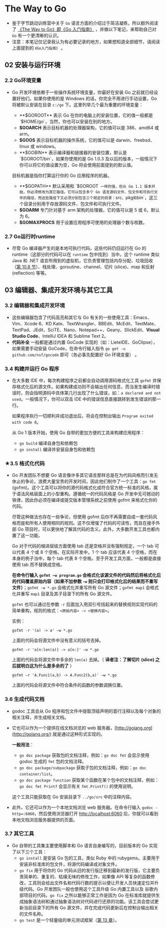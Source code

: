 # The Way to Go

- 鉴于字节跳动训练营中关于 `Go` 语言方面的介绍过于简洁凝练，所以额外阅读了 [《The Way to Go》即《Go 入门指南》](https://github.com/unknwon/the-way-to-go_ZH_CN) ，并做以下笔记，来帮助自己对 `Go` 有一个更清晰的认识。
- 注意：本笔记仅记录我认为有必要记录的地方，如果想知道全部细节，请阅读上面提到的 `《Go入门指南》` 。

## 02 安装与运行环境

### 2.2 Go环境变量

- Go 开发环境依赖于一些操作系统环境变量，你最好在安装 Go 之前就已经设置好他们。如果你使用的是 Windows 的话，你完全不用进行手动设置，Go 将被默认安装在目录 `c:/go` 下。这里列举几个最为重要的环境变量：

  - **$GOROOT** 表示 Go 在你的电脑上的安装位置，它的值一般都是 `$HOME/go`，当然，你也可以安装在别的地方。
  - **$GOARCH** 表示目标机器的处理器架构，它的值可以是 386、amd64 或 arm。
  - **$GOOS** 表示目标机器的操作系统，它的值可以是 darwin、freebsd、linux 或 windows。
  - **$GOBIN** 表示编译器和链接器的安装位置，默认是 `$GOROOT/bin`，如果你使用的是 Go 1.0.3 及以后的版本，一般情况下你可以将它的值设置为空，Go 将会使用前面提到的默认值。

  目标机器是指你打算运行你的 Go 应用程序的机器。

  - **$GOPATH** 默认采用和 `$GOROOT` 一样的值，但从 Go 1.1 版本开始，你必须修改为其它路径。它可以包含多个 Go 语言源码文件、包文件和可执行文件的路径，而这些路径下又必须分别包含三个规定的目录：`src`、`pkg` 和 `bin`，这三个目录分别用于存放源码文件、包文件和可执行文件。
  - **$GOARM** 专门针对基于 arm 架构的处理器，它的值可以是 5 或 6，默认为 6。
  - **$GOMAXPROCS** 用于设置应用程序可使用的处理器个数与核数。

### 2.7 Go运行时runtime

- 尽管 Go 编译器产生的是本地可执行代码，这些代码仍旧运行在 Go 的 runtime（这部分的代码可以在 `runtime` 包中找到）当中。这个 runtime 类似 Java 和 .NET 语言所用到的虚拟机，它负责管理包括内存分配、垃圾回收（[第 10.8 节](https://github.com/unknwon/the-way-to-go_ZH_CN/blob/master/eBook/10.8.md)）、栈处理、goroutine、channel、切片 (slice)、map 和反射 (reflection) 等等。

## 03 编辑器、集成开发环境与其它工具

### 3.2 编辑器和集成开发环境

- 这些编辑器包含了代码高亮和其它与 Go 有关的一些使用工具：Emacs、Vim、Xcode 6、KD Kate、TextWrangler、BBEdit、McEdit、TextMate、TextPad、JEdit、SciTE、Nano、Notepad++、Geany、SlickEdit、**Visual Studio Code**、IntelliJ IDEA 和 Sublime Text 2。
- **代码补全** 一般都是通过内置 GoCode 实现的（如：LieteIDE、GoClipse），如果需要手动安装 GoCode，在命令行输入指令 `go get -u github.com/nsf/gocode` 即可（务必事先配置好 Go 环境变量） 。

### 3.4 构建并运行 Go 程序

- 在大多数 IDE 中，每次构建程序之前都会自动调用源码格式化工具 `gofmt` 并保存格式化后的源文件。如果构建成功则不会输出任何信息，而当发生编译时错误时，则会指明源码中具体第几行出现了什么错误，如：`a declared and not used`。一般情况下，你可以双击 IDE 中的错误信息直接跳转到发生错误的那一行。

  如果程序执行一切顺利并成功退出后，将会在控制台输出 `Program exited with code 0`。

  从 Go 1 版本开始，使用 Go 自带的更加方便的工具来构建应用程序：

  - `go build` 编译自身包和依赖包
  - `go install` 编译并安装自身包和依赖包

### ★3.5 格式化代码

- Go 开发团队不想要 Go 语言像许多其它语言那样总是在为代码风格而引发无休止的争论，浪费大量宝贵的开发时间，因此他们制作了一个工具：`go fmt` (gofmt)。这个工具可以将你的源代码格式化成符合官方统一标准的风格，属于语法风格层面上的小型重构。遵循统一的代码风格是 Go 开发中无可撼动的铁律，因此你必须在编译或提交版本管理系统之前使用 gofmt 来格式化你的代码。

  尽管这种做法也存在一些争论，但使用 gofmt 后你不再需要自成一套代码风格而是和所有人使用相同的规则。这不仅增强了代码的可读性，而且在接手外部 Go 项目时，可以更快地了解其代码的含义。此外，大多数开发工具也都内置了这一功能。

  Go 对于代码的缩进层级方面使用 tab 还是空格并没有强制规定，一个 tab 可以代表 4 个或 8 个空格。在实际开发中，1 个 tab 应该代表 4 个空格，而在本身的例子当中，每个 tab 代表 8 个空格。至于开发工具方面，一般都是直接使用 tab 而不替换成空格。

  **在命令行输入 `gofmt –w program.go` 会格式化该源文件的代码然后将格式化后的代码覆盖原始内容（如果不加参数 `-w` 则只会打印格式化后的结果而不重写文件）**；`gofmt -w *.go` 会格式化并重写所有 Go 源文件；`gofmt map1` 会格式化并重写 `map1` 目录及其子目录下的所有 Go 源文件。

  `gofmt` 也可以通过在参数 `-r` 后面加入用双引号括起来的替换规则实现代码的简单重构，规则的格式：`<原始内容> -> <替换内容>`。

  实例：

  ```shell
  gofmt -r '(a) -> a' –w *.go
  ```

  上面的代码会将源文件中没有意义的括号去掉。

  ```shell
  gofmt -r 'a[n:len(a)] -> a[n:]' –w *.go
  ```

  上面的代码会将源文件中多余的 `len(a)` 去掉。（ **译者注：了解切片 (slice) 之后就明白这为什么是多余的了** ）

  ```shell
  gofmt –r 'A.Func1(a,b) -> A.Func2(b,a)' –w *.go
  ```

  上面的代码会将源文件中符合条件的函数的参数调换位置。

### 3.6 生成代码文档

- godoc 工具会从 Go 程序和包文件中提取顶级声明的首行注释以及每个对象的相关注释，并生成相关文档。

- 它也可以作为一个提供在线文档浏览的 web 服务器，[http://golang.org](http://golang.org/) 就是通过这种形式实现的。

  **一般用法**：

  - `go doc package` 获取包的文档注释，例如：`go doc fmt` 会显示使用 godoc 生成的 `fmt` 包的文档注释。
  - `go doc package/subpackage` 获取子包的文档注释，例如：`go doc container/list`。
  - `go doc package function` 获取某个函数在某个包中的文档注释，例如：`go doc fmt Printf` 会显示有关 `fmt.Printf()` 的使用说明。

  这个工具只能获取在 Go 安装目录下 `../go/src` 中的注释内容。

- 此外，它还可以作为一个本地文档浏览 web 服务器。在命令行输入 `godoc -http=:6060`，然后使用浏览器打开 [http://localhost:6060](http://localhost:6060/) 后，你就可以看到本地文档浏览服务器提供的页面。

### 3.7 其它工具

- Go 自带的工具集主要使用脚本和 Go 语言自身编写的，目前版本的 Go 实现了以下三个工具：
  - `go install` 是安装 Go 包的工具，类似 Ruby 中的 rubygems。主要用于安装非标准库的包文件，将源代码编译成对象文件。
  - `go fix` 用于将你的 Go 代码从旧的发行版迁移到最新的发行版，它主要负责简单的、重复的、枯燥无味的修改工作，如果像 API 等复杂的函数修改，工具则会给出文件名和代码行数的提示以便让开发人员快速定位并升级代码。Go 开发团队一般也使用这个工具升级 Go 内置工具以及 谷歌内部项目的代码。`go fix` 之所以能够正常工作是因为 Go 在标准库就提供生成抽象语法树和通过抽象语法树对代码进行还原的功能。该工具会尝试更新当前目录下的所有 Go 源文件，并在完成代码更新后在控制台输出相关的文件名称。
  - `go test` 是一个轻量级的单元测试框架（[第 13 章](https://github.com/unknwon/the-way-to-go_ZH_CN/blob/master/eBook/13.0.md)）。